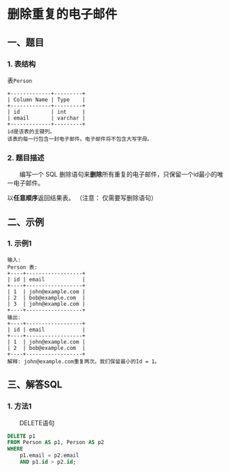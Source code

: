 # 删除重复的电子邮件

## 一、题目

### 1. 表结构
表`Person`
```
+-------------+---------+
| Column Name | Type    |
+-------------+---------+
| id          | int     |
| email       | varchar |
+-------------+---------+
id是该表的主键列。
该表的每一行包含一封电子邮件。电子邮件将不包含大写字母。
```


### 2. 题目描述
&emsp;&emsp;编写一个 SQL 删除语句来**删除**所有重复的电子邮件，只保留一个id最小的唯一电子邮件。

以**任意顺序**返回结果表。 （注意： 仅需要写删除语句）



## 二、示例

### 1. 示例1
```
输入: 
Person 表:
+----+------------------+
| id | email            |
+----+------------------+
| 1  | john@example.com |
| 2  | bob@example.com  |
| 3  | john@example.com |
+----+------------------+
输出: 
+----+------------------+
| id | email            |
+----+------------------+
| 1  | john@example.com |
| 2  | bob@example.com  |
+----+------------------+
解释: john@example.com重复两次。我们保留最小的Id = 1。
```



## 三、解答SQL

### 1. 方法1
&emsp;&emsp;DELETE语句
```sql
DELETE p1
FROM Person AS p1, Person AS p2
WHERE
    p1.email = p2.email
    AND p1.id > p2.id;
```

